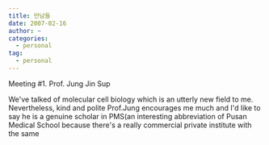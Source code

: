 ```yaml
---
title: 만남들
date: 2007-02-16
author: ~
categories:
  - personal
tag:
  - personal
---
```




Meeting #1. Prof. Jung Jin Sup

We've talked of molecular cell biology which is an utterly new field to me. Nevertheless, kind and polite Prof.Jung encourages me much and I'd like to say he is a genuine scholar in PMS(an interesting abbreviation of Pusan Medical School because there's a really commercial private institute with the same 



